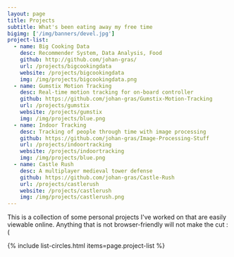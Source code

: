 ```yaml
---
layout: page
title: Projects
subtitle: What's been eating away my free time
bigimg: ['/img/banners/devel.jpg']
project-list:
  - name: Big Cooking Data
    desc: Recommender System, Data Analysis, Food
    github: http://github.com/johan-gras/
    url: /projects/bigcookingdata
    website: /projects/bigcookingdata
    img: /img/projects/bigcookingdata.png
  - name: Gumstix Motion Tracking
    desc: Real-time motion tracking for on-board controller
    github: https://github.com/johan-gras/Gumstix-Motion-Tracking
    url: /projects/gumstix
    website: /projects/gumstix
    img: /img/projects/blue.png
  - name: Indoor Tracking
    desc: Tracking of people through time with image processing
    github: https://github.com/johan-gras/Image-Processing-Stuff
    url: /projects/indoortracking
    website: /projects/indoortracking
    img: /img/projects/blue.png
  - name: Castle Rush
    desc: A multiplayer medieval tower defense
    github: https://github.com/johan-gras/Castle-Rush
    url: /projects/castlerush
    website: /projects/castlerush
    img: /img/projects/castlerush.png
---
```


This is a collection of some personal projects I've worked on that are easily viewable online. Anything that is not browser-friendly will not make the cut :( 

{% include list-circles.html items=page.project-list %}
